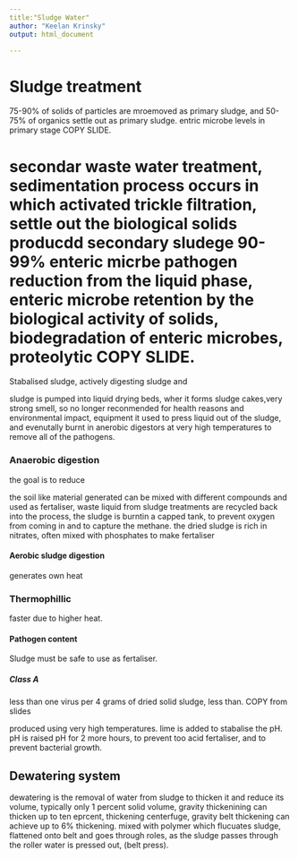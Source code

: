 ```yaml
---
title:"Sludge Water"
author: "Keelan Krinsky"
output: html_document

---
```


# Sludge treatment 
75-90\% of solids of particles are mroemoved as primary sludge, and 50-75\% of organics settle out as primary sludge. entric microbe levels in primary stage COPY SLIDE. 

# secondar waste water treatment, sedimentation process occurs in which activated trickle filtration, settle out the biological solids producdd secondary sludege 90-99\% enteric micrbe pathogen reduction from the liquid phase, enteric microbe retention by the biological activity of solids, biodegradation of enteric microbes, proteolytic COPY SLIDE. 

Stabalised sludge, actively digesting sludge and 

sludge is pumped into liquid drying beds, wher it forms sludge cakes,very strong smell, so no longer reconmended for health reasons and environmental impact, equipment it used to press liquid out of the sludge, and evenutally burnt in anerobic digestors at very high temperatures to remove all of the pathogens. 

### Anaerobic digestion 
the goal is to reduce 


the soil like material generated can be mixed with different compounds and used as fertaliser, waste liquid from sludge treatments are recycled back into the process, the sludge is burntin a capped tank, to prevent oxygen from coming in and to capture the methane. the dried sludge is rich in nitrates, often mixed with phosphates to make fertaliser

####  Aerobic sludge digestion 
generates own heat

### Thermophillic 
faster due to higher heat.

#### Pathogen content
Sludge must be safe to use as fertaliser.

##### Class A 
less than one virus per 4 grams of dried solid sludge, less than. 
COPY from slides

produced using very high temperatures.
lime is added to stabalise the pH. pH is raised pH for 2 more hours, to prevent too acid fertaliser, and to prevent bacterial growth. 

## Dewatering system 
dewatering is the removal of water from sludge to thicken it and reduce its volume, typically only 1 percent solid volume, gravity thickenining can thicken up to ten eprcent, thickening centerfuge, gravity belt thickening can achieve up to 6\% thickening. mixed with polymer which flucuates sludge, flattened onto belt and goes through roles, as the sludge passes through the roller water is pressed out, (belt press).

